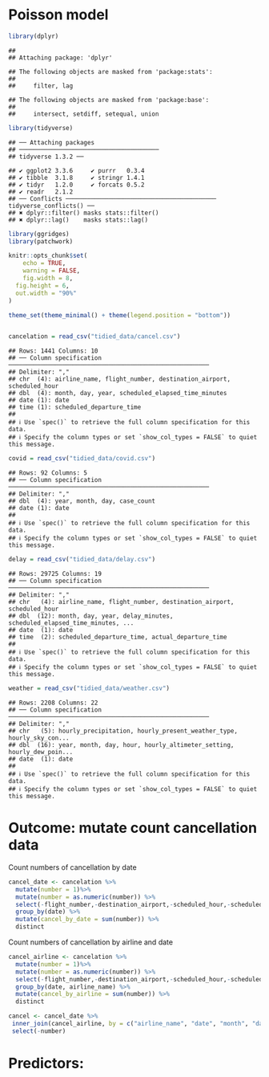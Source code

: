 Poisson model
================

``` r
library(dplyr)
```

    ## 
    ## Attaching package: 'dplyr'

    ## The following objects are masked from 'package:stats':
    ## 
    ##     filter, lag

    ## The following objects are masked from 'package:base':
    ## 
    ##     intersect, setdiff, setequal, union

``` r
library(tidyverse)
```

    ## ── Attaching packages
    ## ───────────────────────────────────────
    ## tidyverse 1.3.2 ──

    ## ✔ ggplot2 3.3.6     ✔ purrr   0.3.4
    ## ✔ tibble  3.1.8     ✔ stringr 1.4.1
    ## ✔ tidyr   1.2.0     ✔ forcats 0.5.2
    ## ✔ readr   2.1.2     
    ## ── Conflicts ────────────────────────────────────────── tidyverse_conflicts() ──
    ## ✖ dplyr::filter() masks stats::filter()
    ## ✖ dplyr::lag()    masks stats::lag()

``` r
library(ggridges)
library(patchwork)

knitr::opts_chunk$set(
    echo = TRUE,
    warning = FALSE,
    fig.width = 8, 
  fig.height = 6,
  out.width = "90%"
)

theme_set(theme_minimal() + theme(legend.position = "bottom"))


cancelation = read_csv("tidied_data/cancel.csv")
```

    ## Rows: 1441 Columns: 10
    ## ── Column specification ────────────────────────────────────────────────────────
    ## Delimiter: ","
    ## chr  (4): airline_name, flight_number, destination_airport, scheduled_hour
    ## dbl  (4): month, day, year, scheduled_elapsed_time_minutes
    ## date (1): date
    ## time (1): scheduled_departure_time
    ## 
    ## ℹ Use `spec()` to retrieve the full column specification for this data.
    ## ℹ Specify the column types or set `show_col_types = FALSE` to quiet this message.

``` r
covid = read_csv("tidied_data/covid.csv")
```

    ## Rows: 92 Columns: 5
    ## ── Column specification ────────────────────────────────────────────────────────
    ## Delimiter: ","
    ## dbl  (4): year, month, day, case_count
    ## date (1): date
    ## 
    ## ℹ Use `spec()` to retrieve the full column specification for this data.
    ## ℹ Specify the column types or set `show_col_types = FALSE` to quiet this message.

``` r
delay = read_csv("tidied_data/delay.csv")
```

    ## Rows: 29725 Columns: 19
    ## ── Column specification ────────────────────────────────────────────────────────
    ## Delimiter: ","
    ## chr   (4): airline_name, flight_number, destination_airport, scheduled_hour
    ## dbl  (12): month, day, year, delay_minutes, scheduled_elapsed_time_minutes, ...
    ## date  (1): date
    ## time  (2): scheduled_departure_time, actual_departure_time
    ## 
    ## ℹ Use `spec()` to retrieve the full column specification for this data.
    ## ℹ Specify the column types or set `show_col_types = FALSE` to quiet this message.

``` r
weather = read_csv("tidied_data/weather.csv")
```

    ## Rows: 2208 Columns: 22
    ## ── Column specification ────────────────────────────────────────────────────────
    ## Delimiter: ","
    ## chr   (5): hourly_precipitation, hourly_present_weather_type, hourly_sky_con...
    ## dbl  (16): year, month, day, hour, hourly_altimeter_setting, hourly_dew_poin...
    ## date  (1): date
    ## 
    ## ℹ Use `spec()` to retrieve the full column specification for this data.
    ## ℹ Specify the column types or set `show_col_types = FALSE` to quiet this message.

# Outcome: mutate count cancellation data

Count numbers of cancellation by date

``` r
cancel_date <- cancelation %>% 
  mutate(number = 1)%>% 
  mutate(number = as.numeric(number)) %>% 
  select(-flight_number,-destination_airport,-scheduled_hour,-scheduled_departure_time,-scheduled_elapsed_time_minutes) %>% 
  group_by(date) %>% 
  mutate(cancel_by_date = sum(number)) %>% 
  distinct
```

Count numbers of cancellation by airline and date

``` r
cancel_airline <- cancelation %>% 
  mutate(number = 1)%>% 
  mutate(number = as.numeric(number)) %>% 
  select(-flight_number,-destination_airport,-scheduled_hour,-scheduled_departure_time,-scheduled_elapsed_time_minutes) %>% 
  group_by(date, airline_name) %>% 
  mutate(cancel_by_airline = sum(number)) %>% 
  distinct
```

``` r
cancel <- cancel_date %>%
 inner_join(cancel_airline, by = c("airline_name", "date", "month", "day", "year", "number")) %>% 
 select(-number)
```

# Predictors:
